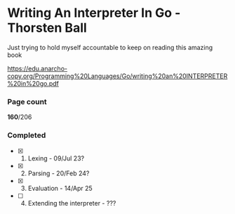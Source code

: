 # Writing An Interpreter In Go - Thorsten Ball

Just trying to hold myself accountable to keep on reading this amazing book

https://edu.anarcho-copy.org/Programming%20Languages/Go/writing%20an%20INTERPRETER%20in%20go.pdf

### Page count
**160**/206

### Completed
- [x] 1. Lexing - 09/Jul 23?
- [x] 2. Parsing - 20/Feb 24?
- [x] 3. Evaluation - 14/Apr 25
- [ ] 4. Extending the interpreter - ???
